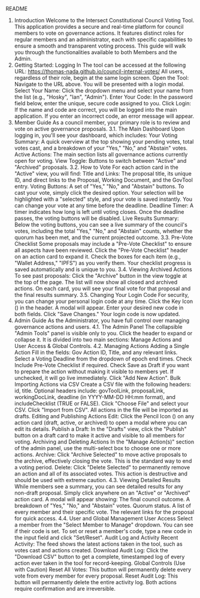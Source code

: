 README
1. Introduction
Welcome to the Intersect Constitutional Council Voting Tool. This application provides a secure and real-time platform for council members to vote on governance actions. It features distinct roles for regular members and an administrator, each with specific capabilities to ensure a smooth and transparent voting process.
This guide will walk you through the functionalities available to both Members and the Admin.
2. Getting Started: Logging In
The tool can be accessed at the following URL:
https://thomas-nada.github.io/council-internal-votes/
All users, regardless of their role, begin at the same login screen.
Open the Tool: Navigate to the URL above. You will be presented with a login modal.
Select Your Name: Click the dropdown menu and select your name from the list (e.g., "Hosky", "Ian", "Admin").
Enter Your Code: In the password field below, enter the unique, secure code assigned to you.
Click Login: If the name and code are correct, you will be logged into the main application.
If you enter an incorrect code, an error message will appear.
3. Member Guide
As a council member, your primary role is to review and vote on active governance proposals.
3.1. The Main Dashboard
Upon logging in, you'll see your dashboard, which includes:
Your Voting Summary: A quick overview at the top showing your pending votes, total votes cast, and a breakdown of your "Yes," "No," and "Abstain" votes.
Active Actions: The main section lists all governance actions currently open for voting.
View Toggle: Buttons to switch between "Active" and "Archived" proposals.
3.2. How to Vote
For each action card in the "Active" view, you will find:
Title and Links: The proposal title, its unique ID, and direct links to the Proposal, Working Document, and the GovTool entry.
Voting Buttons: A set of "Yes," "No," and "Abstain" buttons. To cast your vote, simply click the desired option. Your selection will be highlighted with a "selected" style, and your vote is saved instantly. You can change your vote at any time before the deadline.
Deadline Timer: A timer indicates how long is left until voting closes. Once the deadline passes, the voting buttons will be disabled.
Live Results Summary: Below the voting buttons, you can see a live summary of the council's votes, including the total "Yes," "No," and "Abstain" counts, whether the quorum has been met, and the current projected outcome.
3.3. Pre-Vote Checklist
Some proposals may include a "Pre-Vote Checklist" to ensure all aspects have been reviewed.
Click the "Pre-Vote Checklist" header on an action card to expand it.
Check the boxes for each item (e.g., "Wallet Address," "IPFS") as you verify them.
Your checklist progress is saved automatically and is unique to you.
3.4. Viewing Archived Actions
To see past proposals:
Click the "Archive" button in the view toggle at the top of the page.
The list will now show all closed and archived actions.
On each card, you will see your final vote for that proposal and the final results summary.
3.5. Changing Your Login Code
For security, you can change your personal login code at any time.
Click the Key Icon (<i class="fas fa-key"></i>) in the header.
A modal will appear. Enter your desired new code in both fields.
Click "Save Changes." Your login code is now updated.
4. Admin Guide
As the Administrator, you have full control over managing governance actions and users.
4.1. The Admin Panel
The collapsible "Admin Tools" panel is visible only to you. Click the header to expand or collapse it. It is divided into two main sections: Manage Actions and User Access & Global Controls.
4.2. Managing Actions
Adding a Single Action
Fill in the fields: Gov Action ID, Title, and any relevant links.
Select a Voting Deadline from the dropdown of epoch end times.
Check Include Pre-Vote Checklist if required.
Check Save as Draft if you want to prepare the action without making it visible to members yet. If unchecked, it will go live immediately.
Click "Add New Action".
Bulk Importing Actions via CSV
Create a CSV file with the following headers: id, title.
Optional headers include: govToolLink, proposalLink, workingDocLink, deadline (in YYYY-MM-DD HH:mm format), and includeChecklist (TRUE or FALSE).
Click "Choose File" and select your CSV.
Click "Import from CSV". All actions in the file will be imported as drafts.
Editing and Publishing Actions
Edit: Click the Pencil Icon (<i class="fas fa-pencil-alt"></i>) on any action card (draft, active, or archived) to open a modal where you can edit its details.
Publish a Draft: In the "Drafts" view, click the "Publish" button on a draft card to make it active and visible to all members for voting.
Archiving and Deleting Actions
In the "Manage Action(s)" section of the admin panel, use the multi-select box to choose one or more actions.
Archive: Click "Archive Selected" to move active proposals to the archive, effectively closing the vote. This is the standard way to end a voting period.
Delete: Click "Delete Selected" to permanently remove an action and all of its associated votes. This action is destructive and should be used with extreme caution.
4.3. Viewing Detailed Results
While members see a summary, you can see detailed results for any non-draft proposal.
Simply click anywhere on an "Active" or "Archived" action card.
A modal will appear showing:
The final council outcome.
A breakdown of "Yes," "No," and "Abstain" votes.
Quorum status.
A list of every member and their specific vote.
The relevant links for the proposal for quick access.
4.4. User and Global Management
User Access
Select a member from the "Select Member to Manage" dropdown.
You can see if their code is set.
To set or reset a member's code, type a new code in the input field and click "Set/Reset".
Audit Log and Activity
Recent Activity: The feed shows the latest actions taken in the tool, such as votes cast and actions created.
Download Audit Log: Click the "Download CSV" button to get a complete, timestamped log of every action ever taken in the tool for record-keeping.
Global Controls (Use with Caution)
Reset All Votes: This button will permanently delete every vote from every member for every proposal.
Reset Audit Log: This button will permanently delete the entire activity log.
Both actions require confirmation and are irreversible.
